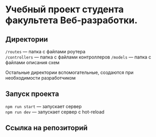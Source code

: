# Учебный проект студента факультета Веб-разработки.


## Директории

`/routes` — папка с файлами роутера  
`/controllers` — папка с файлами контроллеров
`/models` — папка с файлами описания схем
  
Остальные директории вспомогательные, создаются при необходимости разработчиком

## Запуск проекта

`npm run start` — запускает сервер   
`npm run dev` — запускает сервер с hot-reload

## Ссылка на репозиторий